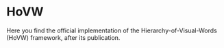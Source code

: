 # HoVW
Here you find the official implementation of the Hierarchy-of-Visual-Words (HoVW) framework, after its publication.

